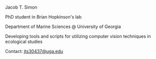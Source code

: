 Jacob T. Simon 

PhD student in Brian Hopkinson's lab

Department of Marine Sciences @ University of Georgia

Developing tools and scripts for utilizing computer vision techniques in ecological studies

Contact: jts30437@uga.edu
